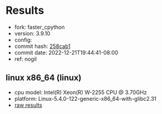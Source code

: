 # Results

- fork: faster_cpython
- version: 3.9.10
- config: 
- commit hash: [258cab1](https://github.com/faster_cpython/cpython/commit/258cab1)
- commit date: 2022-12-21T19:44:41-08:00
- ref: nogil

## linux x86_64 (linux)

- cpu model: Intel(R) Xeon(R) W-2255 CPU @ 3.70GHz
- platform: Linux-5.4.0-122-generic-x86_64-with-glibc2.31
- [raw results](bm-20221221-linux-x86_64-faster_cpython-nogil-3.9.10-258cab1.json)

